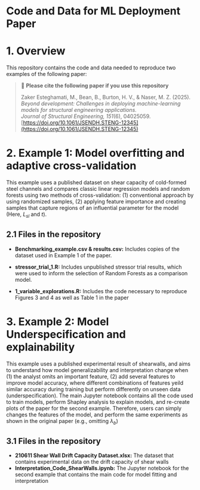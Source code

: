 # Code and Data for ML Deployment Paper
# 1. Overview
This repository contains the code and data needed to reproduce two examples of the following paper: 
> 📌 **Please cite the following paper if you use this repository**  
>  
> Zaker Esteghamati, M., Bean, B., Burton, H. V., & Naser, M. Z. (2025).  
> *Beyond development: Challenges in deploying machine-learning models for structural engineering applications.*  
> *Journal of Structural Engineering, 151*(6), 04025059.  
> [https://doi.org/10.1061/JSENDH.STENG-12345](https://doi.org/10.1061/JSENDH.STENG-12345)


# 2. Example 1: Model overfitting and adaptive cross-validation
This example uses a published dataset on shear capacity of cold-formed steel channels and compares classic linear regression models and random forests using two methods
of cross-validation: (1) conventional approach by using randomized samples, (2) applying feature importance and creating samples that capture regions of an influential 
parameter for the model (Here, $L_{sl}$ and $t$).

## 2.1 Files in the repository
- **Benchmarking_example.csv & results.csv:** Includes copies of the dataset used in Example 1 of the paper. 

- **stressor_trial_1.R:** Includes unpublished stressor trial results, which were used to 
  inform the selection of Random Forests as a comparison model. 

- **1_variable_explorations.R:** Includes the code necessary to reproduce Figures 3 and 4 as 
  well as Table 1 in the paper
  
# 3. Example 2: Model Underspecification and explainability
This example uses a published experimental result of shearwalls, and aims to understand how model generalizability and interpretation change when (1) the analyst omits
an important feature, (2) add several features to improve model accuracy, where different combinations of features yeild similar accuracy during training but perform 
differently on unseen data (underspecification). The main Jupyter notebook contains all the code used to train models, perform Shapley analysis to explain models, and re-create
plots of the paper for the second example. Therefore, users can simply changes the features of the model, and perform the same experiments as shown in the original paper (e.g., omitting 
$\lambda_b$)

## 3.1 Files in the repository
- **210611 Shear Wall Drift Capacity Dataset.xlsx:** The dataset that contains experimental data on the drift capacity of shear walls
- **Interpretation_Code_ShearWalls.ipynb:** The Jupyter notebook for the second example that contains the main code for model fitting and interpretation
